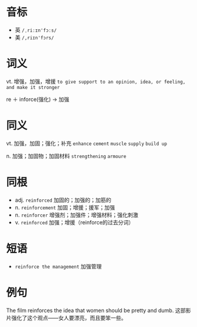 # 音标

- 英 `/ˌriːɪn'fɔːs/`
- 美 `/,riɪn'fɔrs/`

# 词义

vt. 增强，加强，增援
`to give support to an opinion, idea, or feeling, and make it stronger`



re ＋ inforce(强化) → 加强

# 同义

vt. 加强，加固；强化；补充
`enhance` `cement` `muscle` `supply` `build up`

n. 加强；加固物；加固材料
`strengthening` `armoure`

# 同根

- adj. `reinforced` 加固的；加强的；加筋的
- n. `reinforcement` 加固；增援；援军；加强
- n. `reinforcer` 增强剂；加强件；增强材料；强化刺激
- v. `reinforced` 加强；增援（reinforce的过去分词）

# 短语

- `reinforce the management` 加强管理

# 例句

The film reinforces the idea that women should be pretty and dumb.
这部影片强化了这个观点——女人要漂亮，而且要笨一些。


